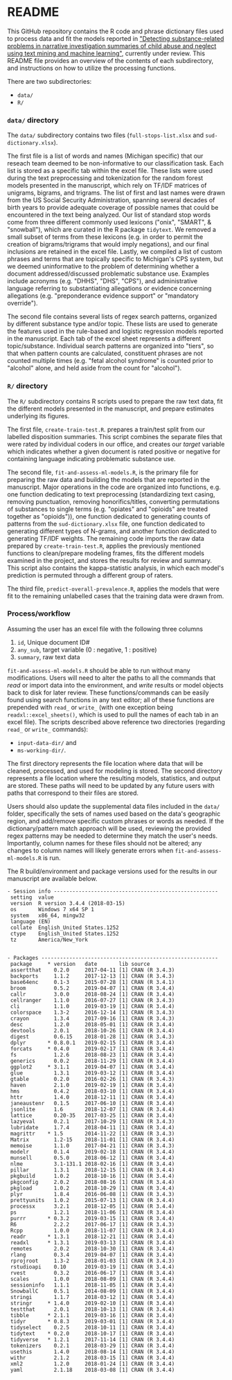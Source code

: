 # README

This GitHub repository contains the R code and phrase dictionary files used to process data and fit the models reported in ["Detecting substance-related problems in narrative investigation summaries of child abuse and neglect using text mining and machine learning"](), currently under review. This README file provides an overview of the contents of each subdirectory, and instructions on how to utilize the processing functions.

There are two subdirectories:

- `data/`
- `R/`

### `data/` directory

The `data/` subdirectory contains two files (`full-stops-list.xlsx` and `sud-dictionary.xlsx`).

The first file is a list of words and names (Michigan specific) that our reseach team deemed to be non-informative to our classification task. Each list is stored as a specific tab within the excel file. These lists were used during the text preprocessing and tokenization for the random forest models presented in the manuscript, which rely on TF/IDF matrices of unigrams, bigrams, and trigrams. The list of first and last names were drawn from the US Social Security Administration, spanning several decades of birth years to provide adequate coverage of possible names that could be encountered in the text being analyzed. Our list of standard stop words come from three different commonly used lexicons ("onix", "SMART", & "snowball"), which are curated in the R package `tidytext`. We removed a small subset of terms from these lexicons (e.g. in order to permit the creation of bigrams/trigrams that would imply negations), and our final inclusions are retained in the excel file. Lastly, we compiled a list of custom phrases and terms that are topically specific to Michigan's CPS system, but we deemed uninformative to the problem of determining whether a document addressed/discussed problematic substance use. Examples include acronyms (e.g. "DHHS", "DHS", "CPS"), and administrative language referring to substantiating allegations or evidence concerning allegations (e.g. "preponderance evidence support" or "mandatory override"). 

The second file contains several lists of regex search patterns, organized by different substance type and/or topic. These lists are used to generate the features used in the rule-based and logistic regression models reported in the manuscript. Each tab of the excel sheet represents a different topic/substance. Individual search patterns are organized into "tiers", so that when pattern counts are calculated, constituent phrases are not counted multiple times (e.g. "fetal alcohol syndrome" is counted prior to "alcohol" alone, and held aside from the count for "alcohol").

### `R/` directory

The `R/` subdirectory contains R scripts used to prepare the raw text data, fit the different models presented in the manuscript, and prepare estimates underlying its figures.

The first file, `create-train-test.R`. prepares a train/test split from our labelled disposition summaries. This script combines the separate files that were rated by individual coders in our office, and creates our *target* variable which indicates whether a given document is rated positive or negative for containing language indicating problematic substance use.

The second file, `fit-and-assess-ml-models.R`, is the primary file for preparing the raw data and building the models that are reported in the manuscript. Major operations in the code are organized into functions, e.g. one function dedicating to text preprocessing (standardizing text casing, removing punctuation, removing honorifics/titles, converting permutations of substances to single terms (e.g. "opiates" and "opioids" are treated together as "opioids")), one function dedicated to generating counts of patterns from the `sud-dictionary.xlsx` file, one function dedicated to generating different types of N-grams, and another function dedicated to generating TF/IDF weights. The remaining code imports the raw data prepared by `create-train-test.R`, applies the previously mentioned functions to clean/prepare modeling frames, fits the different models examined in the project, and stores the results for review and summary. This script also contains the kappa-statistic analysis, in which each model's prediction is permuted through a different group of raters.

The third file, `predict-overall-prevalence.R`, applies the models that were fit to the remaining unlabelled cases that the training data were drawn from.

### Process/workflow

Assuming the user has an excel file with the following three columns

1. `id`, Unique document ID#
2. `any_sub`, target variable (0 : negative, 1 : positive)
3. `summary`, raw text data

`fit-and-assess-ml-models.R` should be able to run without many modifications. Users will need to alter the paths to all the commands that *read* or import data into the environment, and *write* results or model objects back to disk for later review. These functions/commands can be easily found using search functions in any text editor; all of these functions are prepended with `read_` or `write_` (with one exception being `readxl::excel_sheets()`, which is used to pull the names of each tab in an excel file). The scripts described above reference two directories (regarding `read_` or `write_` commands):

- `input-data-dir/` and
- `ms-working-dir/`.

The first directory represents the file location where data that will be cleaned, processed, and used for modeling is stored. The second directory represents a file location where the resulting models, statistics, and output are stored. These paths will need to be updated by any future users with paths that correspond to their files are stored.

Users should also update the supplemental data files included in the `data/` folder, specifically the sets of names used based on the data's geographic region, and add/remove specific custom phrases or words as needed. If the dictionary/pattern match approach will be used, reviewing the provided regex patterns may be needed to determine they match the user's needs. Importantly, column names for these files should not be altered; any changes to column names will likely generate errors when `fit-and-assess-ml-models.R` is run.

The R build/environment and package versions used for the results in our manuscript are available below.

```
- Session info -----------------------------------------------------
 setting  value                       
 version  R version 3.4.4 (2018-03-15)
 os       Windows 7 x64 SP 1          
 system   x86_64, mingw32 
 language (EN)                        
 collate  English_United States.1252  
 ctype    English_United States.1252  
 tz       America/New_York     
     

- Packages ---------------------------------------------------------
 package     * version   date       lib source        
 assertthat    0.2.0     2017-04-11 [1] CRAN (R 3.4.3)
 backports     1.1.2     2017-12-13 [1] CRAN (R 3.4.3)
 base64enc     0.1-3     2015-07-28 [1] CRAN (R 3.4.1)
 broom         0.5.2     2019-04-07 [1] CRAN (R 3.4.4)
 callr         3.0.0     2018-08-24 [1] CRAN (R 3.4.4)
 cellranger    1.1.0     2016-07-27 [1] CRAN (R 3.4.3)
 cli           1.1.0     2019-03-19 [1] CRAN (R 3.4.4)
 colorspace    1.3-2     2016-12-14 [1] CRAN (R 3.4.3)
 crayon        1.3.4     2017-09-16 [1] CRAN (R 3.4.3)
 desc          1.2.0     2018-05-01 [1] CRAN (R 3.4.4)
 devtools      2.0.1     2018-10-26 [1] CRAN (R 3.4.4)
 digest        0.6.15    2018-01-28 [1] CRAN (R 3.4.3)
 dplyr       * 0.8.0.1   2019-02-15 [1] CRAN (R 3.4.4)
 forcats     * 0.4.0     2019-02-17 [1] CRAN (R 3.4.4)
 fs            1.2.6     2018-08-23 [1] CRAN (R 3.4.4)
 generics      0.0.2     2018-11-29 [1] CRAN (R 3.4.4)
 ggplot2     * 3.1.1     2019-04-07 [1] CRAN (R 3.4.4)
 glue          1.3.1     2019-03-12 [1] CRAN (R 3.4.4)
 gtable        0.2.0     2016-02-26 [1] CRAN (R 3.4.3)
 haven         2.1.0     2019-02-19 [1] CRAN (R 3.4.4)
 hms           0.4.2     2018-03-10 [1] CRAN (R 3.4.4)
 httr          1.4.0     2018-12-11 [1] CRAN (R 3.4.4)
 janeaustenr   0.1.5     2017-06-10 [1] CRAN (R 3.4.4)
 jsonlite      1.6       2018-12-07 [1] CRAN (R 3.4.4)
 lattice       0.20-35   2017-03-25 [1] CRAN (R 3.4.4)
 lazyeval      0.2.1     2017-10-29 [1] CRAN (R 3.4.3)
 lubridate     1.7.4     2018-04-11 [1] CRAN (R 3.4.4)
 magrittr    * 1.5       2014-11-22 [1] CRAN (R 3.4.3)
 Matrix        1.2-15    2018-11-01 [1] CRAN (R 3.4.4)
 memoise       1.1.0     2017-04-21 [1] CRAN (R 3.4.3)
 modelr        0.1.4     2019-02-18 [1] CRAN (R 3.4.4)
 munsell       0.5.0     2018-06-12 [1] CRAN (R 3.4.4)
 nlme          3.1-131.1 2018-02-16 [1] CRAN (R 3.4.4)
 pillar        1.3.1     2018-12-15 [1] CRAN (R 3.4.4)
 pkgbuild      1.0.2     2018-10-16 [1] CRAN (R 3.4.4)
 pkgconfig     2.0.2     2018-08-16 [1] CRAN (R 3.4.4)
 pkgload       1.0.2     2018-10-29 [1] CRAN (R 3.4.4)
 plyr          1.8.4     2016-06-08 [1] CRAN (R 3.4.3)
 prettyunits   1.0.2     2015-07-13 [1] CRAN (R 3.4.4)
 processx      3.2.1     2018-12-05 [1] CRAN (R 3.4.4)
 ps            1.2.1     2018-11-06 [1] CRAN (R 3.4.4)
 purrr       * 0.3.2     2019-03-15 [1] CRAN (R 3.4.4)
 R6            2.2.2     2017-06-17 [1] CRAN (R 3.4.3)
 Rcpp          1.0.0     2018-11-07 [1] CRAN (R 3.4.4)
 readr       * 1.3.1     2018-12-21 [1] CRAN (R 3.4.4)
 readxl      * 1.3.1     2019-03-13 [1] CRAN (R 3.4.4)
 remotes       2.0.2     2018-10-30 [1] CRAN (R 3.4.4)
 rlang         0.3.4     2019-04-07 [1] CRAN (R 3.4.4)
 rprojroot     1.3-2     2018-01-03 [1] CRAN (R 3.4.3)
 rstudioapi    0.10      2019-03-19 [1] CRAN (R 3.4.4)
 rvest         0.3.2     2016-06-17 [1] CRAN (R 3.4.4)
 scales        1.0.0     2018-08-09 [1] CRAN (R 3.4.4)
 sessioninfo   1.1.1     2018-11-05 [1] CRAN (R 3.4.4)
 SnowballC     0.5.1     2014-08-09 [1] CRAN (R 3.4.4)
 stringi       1.1.7     2018-03-12 [1] CRAN (R 3.4.4)
 stringr     * 1.4.0     2019-02-10 [1] CRAN (R 3.4.4)
 testthat      2.0.1     2018-10-13 [1] CRAN (R 3.4.4)
 tibble      * 2.1.1     2019-03-16 [1] CRAN (R 3.4.4)
 tidyr       * 0.8.3     2019-03-01 [1] CRAN (R 3.4.4)
 tidyselect    0.2.5     2018-10-11 [1] CRAN (R 3.4.4)
 tidytext    * 0.2.0     2018-10-17 [1] CRAN (R 3.4.4)
 tidyverse   * 1.2.1     2017-11-14 [1] CRAN (R 3.4.4)
 tokenizers    0.2.1     2018-03-29 [1] CRAN (R 3.4.4)
 usethis       1.4.0     2018-08-14 [1] CRAN (R 3.4.4)
 withr         2.1.2     2018-03-15 [1] CRAN (R 3.4.4)
 xml2          1.2.0     2018-01-24 [1] CRAN (R 3.4.4)
 yaml          2.1.18    2018-03-08 [1] CRAN (R 3.4.4)
```

